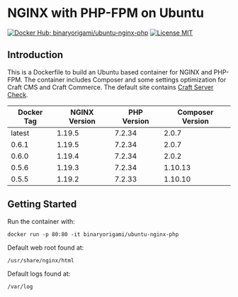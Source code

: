 # NGINX with PHP-FPM on Ubuntu

[![Docker Hub; binaryorigami/ubuntu-nginx-php](https://img.shields.io/badge/docker%20hub-binaryorigami%2Fubuntu--nginx--php-blue.svg?&logo=docker&style=for-the-badge)](https://hub.docker.com/r/binaryorigami/ubuntu-nginx-php) [![License MIT](https://img.shields.io/badge/license-MIT-blue.svg?&style=for-the-badge)](https://github.com/jdsdev/ubuntu-nginx-php/blob/master/LICENSE.md)

## Introduction

This is a Dockerfile to build an Ubuntu based container for NGINX and PHP-FPM. The container includes Composer and some settings optimization for Craft CMS and Craft Commerce. The default site contains [Craft Server Check](https://github.com/craftcms/server-check).

| Docker Tag | NGINX Version | PHP Version | Composer Version |
|------------|---------------|-------------|------------------|
| latest     | 1.19.5        | 7.2.34      | 2.0.7            |
| 0.6.1      | 1.19.5        | 7.2.34      | 2.0.7            |
| 0.6.0      | 1.19.4        | 7.2.34      | 2.0.2            |
| 0.5.6      | 1.19.3        | 7.2.34      | 1.10.13          |
| 0.5.5      | 1.19.2        | 7.2.33      | 1.10.10          |

## Getting Started

Run the container with:

```
docker run -p 80:80 -it binaryorigami/ubuntu-nginx-php
```

Default web root found at:

```
/usr/share/nginx/html
```

Default logs found at:

```
/var/log
```
